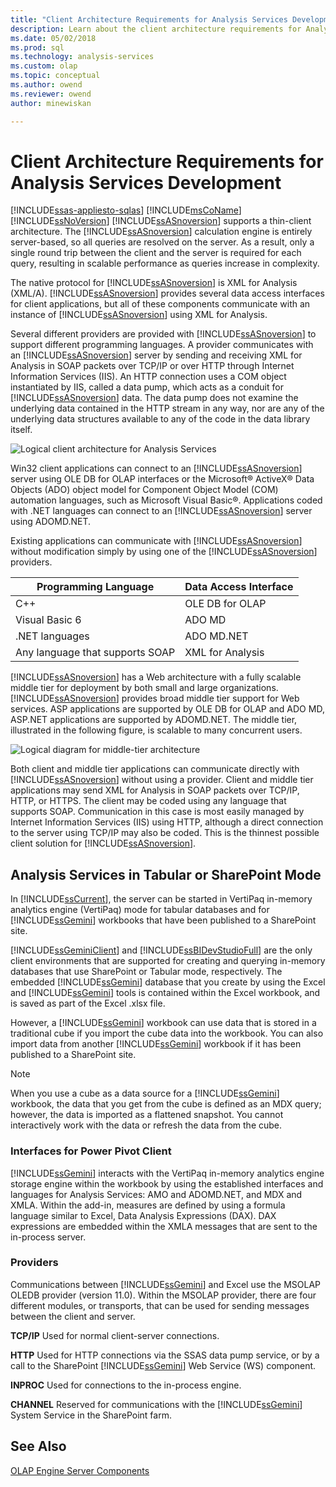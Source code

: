 ```yaml
---
title: "Client Architecture Requirements for Analysis Services Development | Microsoft Docs"
description: Learn about the client architecture requirements for Analysis Services development.
ms.date: 05/02/2018
ms.prod: sql
ms.technology: analysis-services
ms.custom: olap
ms.topic: conceptual
ms.author: owend
ms.reviewer: owend
author: minewiskan

---
```

# Client Architecture Requirements for Analysis Services Development
[!INCLUDE[ssas-appliesto-sqlas](../../includes/ssas-appliesto-sqlas.md)]
  [!INCLUDE[msCoName](../../includes/msconame-md.md)] [!INCLUDE[ssNoVersion](../../includes/ssnoversion-md.md)] [!INCLUDE[ssASnoversion](../../includes/ssasnoversion-md.md)] supports a thin-client architecture. The [!INCLUDE[ssASnoversion](../../includes/ssasnoversion-md.md)] calculation engine is entirely server-based, so all queries are resolved on the server. As a result, only a single round trip between the client and the server is required for each query, resulting in scalable performance as queries increase in complexity.  
  
 The native protocol for [!INCLUDE[ssASnoversion](../../includes/ssasnoversion-md.md)] is XML for Analysis (XML/A). [!INCLUDE[ssASnoversion](../../includes/ssasnoversion-md.md)] provides several data access interfaces for client applications, but all of these components communicate with an instance of [!INCLUDE[ssASnoversion](../../includes/ssasnoversion-md.md)] using XML for Analysis.  
  
 Several different providers are provided with [!INCLUDE[ssASnoversion](../../includes/ssasnoversion-md.md)] to support different programming languages. A provider communicates with an [!INCLUDE[ssASnoversion](../../includes/ssasnoversion-md.md)] server by sending and receiving XML for Analysis in SOAP packets over TCP/IP or over HTTP through Internet Information Services (IIS). An HTTP connection uses a COM object instantiated by IIS, called a data pump, which acts as a conduit for [!INCLUDE[ssASnoversion](../../includes/ssasnoversion-md.md)] data. The data pump does not examine the underlying data contained in the HTTP stream in any way, nor are any of the underlying data structures available to any of the code in the data library itself.  
  
 ![Logical client architecture for Analysis Services](../../../analysis-services/multidimensional-models/olap-physical/media/as-clientarch9.png "Logical client architecture for Analysis Services")  
  
 Win32 client applications can connect to an [!INCLUDE[ssASnoversion](../../includes/ssasnoversion-md.md)] server using OLE DB for OLAP interfaces or the Microsoft® ActiveX® Data Objects (ADO) object model for Component Object Model (COM) automation languages, such as Microsoft Visual Basic®. Applications coded with .NET languages can connect to an [!INCLUDE[ssASnoversion](../../includes/ssasnoversion-md.md)] server using ADOMD.NET.  
  
 Existing applications can communicate with [!INCLUDE[ssASnoversion](../../includes/ssasnoversion-md.md)] without modification simply by using one of the [!INCLUDE[ssASnoversion](../../includes/ssasnoversion-md.md)] providers.  
  
|Programming Language|Data Access Interface|  
|--------------------------|---------------------------|  
|C++|OLE DB for OLAP|  
|Visual Basic 6|ADO MD|  
|.NET languages|ADO MD.NET|  
|Any language that supports SOAP|XML for Analysis|  
  
 [!INCLUDE[ssASnoversion](../../includes/ssasnoversion-md.md)] has a Web architecture with a fully scalable middle tier for deployment by both small and large organizations. [!INCLUDE[ssASnoversion](../../includes/ssasnoversion-md.md)] provides broad middle tier support for Web services. ASP applications are supported by OLE DB for OLAP and ADO MD, ASP.NET applications are supported by ADOMD.NET. The middle tier, illustrated in the following figure, is scalable to many concurrent users.  
  
 ![Logical diagram for middle-tier architecture](../../../analysis-services/multidimensional-models/olap-physical/media/as-midtierarch9.png "Logical diagram for middle-tier architecture")  
  
 Both client and middle tier applications can communicate directly with [!INCLUDE[ssASnoversion](../../includes/ssasnoversion-md.md)] without using a provider. Client and middle tier applications may send XML for Analysis in SOAP packets over TCP/IP, HTTP, or HTTPS. The client may be coded using any language that supports SOAP. Communication in this case is most easily managed by Internet Information Services (IIS) using HTTP, although a direct connection to the server using TCP/IP may also be coded. This is the thinnest possible client solution for [!INCLUDE[ssASnoversion](../../includes/ssasnoversion-md.md)].  
  
## Analysis Services in Tabular or SharePoint Mode  
 In [!INCLUDE[ssCurrent](../../includes/sscurrent-md.md)], the server can be started in VertiPaq in-memory analytics engine (VertiPaq) mode for tabular databases and for [!INCLUDE[ssGemini](../../includes/ssgemini-md.md)] workbooks that have been published to a SharePoint site.  
  
 [!INCLUDE[ssGeminiClient](../../includes/ssgeminiclient-md.md)] and [!INCLUDE[ssBIDevStudioFull](../../includes/ssbidevstudiofull-md.md)] are the only client environments that are supported for creating and querying in-memory databases that use SharePoint or Tabular mode, respectively. The embedded [!INCLUDE[ssGemini](../../includes/ssgemini-md.md)] database that you create by using the Excel and [!INCLUDE[ssGemini](../../includes/ssgemini-md.md)] tools is contained within the Excel workbook, and is saved as part of the Excel .xlsx file.  
  
 However, a [!INCLUDE[ssGemini](../../includes/ssgemini-md.md)] workbook can use data that is stored in a traditional cube if you import the cube data into the workbook. You can also import data from another [!INCLUDE[ssGemini](../../includes/ssgemini-md.md)] workbook if it has been published to a SharePoint site.  
  
> [!NOTE]  
>  When you use a cube as a data source for a [!INCLUDE[ssGemini](../../includes/ssgemini-md.md)] workbook, the data that you get from the cube is defined as an MDX query; however, the data is imported as a flattened snapshot. You cannot interactively work with the data or refresh the data from the cube.  
  
### Interfaces for Power Pivot Client  
 [!INCLUDE[ssGemini](../../includes/ssgemini-md.md)] interacts with the VertiPaq in-memory analytics engine storage engine within the workbook by using the established interfaces and languages for Analysis Services: AMO and ADOMD.NET, and MDX and XMLA. Within the add-in, measures are defined by using a formula language similar to Excel, Data Analysis Expressions (DAX). DAX expressions are embedded within the XMLA messages that are sent to the in-process server.  
  
### Providers  
 Communications between [!INCLUDE[ssGemini](../../includes/ssgemini-md.md)] and Excel use the MSOLAP OLEDB provider (version 11.0). Within the MSOLAP provider, there are four different modules, or transports, that can be used for sending messages between the client and server.  
  
 **TCP/IP** Used for normal client-server connections.  
  
 **HTTP** Used for HTTP connections via the SSAS data pump service, or by a call to the SharePoint [!INCLUDE[ssGemini](../../includes/ssgemini-md.md)] Web Service (WS) component.  
  
 **INPROC** Used for connections to the in-process engine.  
  
 **CHANNEL** Reserved for communications with the [!INCLUDE[ssGemini](../../includes/ssgemini-md.md)] System Service in the SharePoint farm.  
  
## See Also  
 [OLAP Engine Server Components](../../../analysis-services/multidimensional-models/olap-physical/olap-engine-server-components.md)  
  
  
